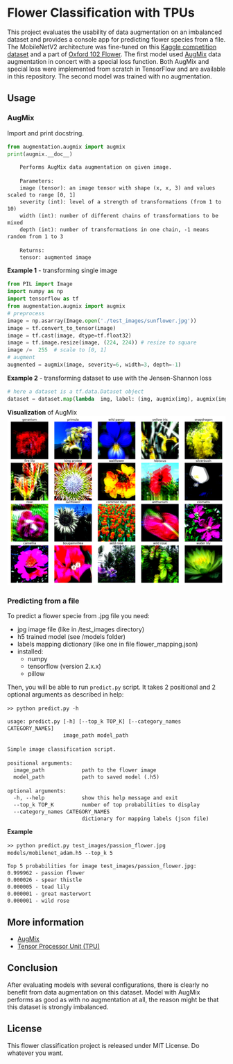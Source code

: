 # Flower Classification with TPUs 

This project evaluates the usability of data augmentation on an imbalanced dataset and provides a console app for predicting flower species from a file. The MobileNetV2 architecture was fine-tuned on this [Kaggle competition dataset](https://www.kaggle.com/c/flower-classification-with-tpus/data) and a part of [Oxford 102 Flower](https://www.kaggle.com/szacho/oxford-102-for-tpu-competition). The first model used [AugMix](https://arxiv.org/pdf/1912.02781.pdf) data augmentation in concert with a special loss function. Both AugMix and special loss were implemented from scratch in TensorFlow and are available in this repository. The second model was trained with no augmentation. 

## Usage
### AugMix
Import and print docstring.
```python
from augmentation.augmix import augmix
print(augmix.__doc__)
```
```
    Performs AugMix data augmentation on given image.

    Parameters:
    image (tensor): an image tensor with shape (x, x, 3) and values scaled to range [0, 1]
    severity (int): level of a strength of transformations (from 1 to 10)
    width (int): number of different chains of transformations to be mixed
    depth (int): number of transformations in one chain, -1 means random from 1 to 3

    Returns:
    tensor: augmented image
```
**Example 1** - transforming single image
```python
from PIL import Image
import numpy as np
import tensorflow as tf
from augmentation.augmix import augmix
# preprocess
image = np.asarray(Image.open('./test_images/sunflower.jpg'))
image = tf.convert_to_tensor(image)
image = tf.cast(image, dtype=tf.float32)
image = tf.image.resize(image, (224, 224)) # resize to square
image /=  255  # scale to [0, 1]
# augment
augmented = augmix(image, severity=6, width=3, depth=-1)
```
**Example 2** - transforming dataset to use with the Jensen-Shannon loss
```python
# here a dataset is a tf.data.Dataset object
dataset = dataset.map(lambda  img, label: (img, augmix(img), augmix(img), label))
```
**Visualization** of AugMix
![visualization of augmix](https://raw.githubusercontent.com/szacho/flower-classification/master/augmentation/augmix_vis.png)
### Predicting from a file
To predict a flower specie from .jpg file you need:
- jpg image file (like in /test_images directory)
- h5 trained model (see /models folder)
- labels mapping dictionary (like one in file flower_mapping.json)
- installed: 
	- numpy
	- tensorflow (version 2.x.x)
	- pillow

Then, you will be able to run ```predict.py``` script. It takes 2 positional and 2 optional arguments as described in help:

```>> python predict.py -h```
```
usage: predict.py [-h] [--top_k TOP_K] [--category_names CATEGORY_NAMES]
                  image_path model_path

Simple image classification script.

positional arguments:
  image_path            path to the flower image
  model_path            path to saved model (.h5)

optional arguments:
  -h, --help            show this help message and exit
  --top_k TOP_K         number of top probabilities to display
  --category_names CATEGORY_NAMES
                        dictionary for mapping labels (json file)
```
**Example**

```>> python predict.py test_images/passion_flower.jpg models/mobilenet_adam.h5 --top_k 5```
```
Top 5 probabilities for image test_images/passion_flower.jpg:
0.999962 - passion flower
0.000026 - spear thistle
0.000005 - toad lily
0.000001 - great masterwort
0.000001 - wild rose
```

## More information
- [AugMix](https://arxiv.org/pdf/1912.02781.pdf)
- [Tensor Processor Unit (TPU)](https://www.kaggle.com/docs/tpu) 

## Conclusion
After evaluating models with several configurations, there is clearly no benefit from data augmentation on this dataset. Model with AugMix performs as good as with no augmentation at all, the reason might be that this dataset is strongly imbalanced. 
 
 ## License
This flower classification project is released under MIT License. Do whatever you want. 
